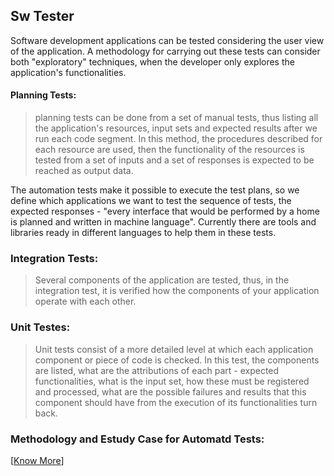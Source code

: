 ## Sw Tester

Software development applications can be tested considering the user view of the application. A methodology for carrying out these tests can consider both "exploratory" techniques, when the developer only explores the application's functionalities.

<MarkdownCard>

#### Planning Tests:
> planning tests can be done from a set of manual tests, thus listing all the application's resources, input sets and expected results after we run each code segment. In this method, the procedures described for each resource are used, then the functionality of the resources is tested from a set of inputs and a set of responses is expected to be reached as output data.

The automation tests make it possible to execute the test plans, so we define which applications we want to test the sequence of tests, the expected responses - "every interface that would be performed by a home is planned and written in machine language". Currently there are tools and libraries ready in different languages ​​to help them in these tests.

### Integration Tests:
> Several components of the application are tested, thus, in the integration test, it is verified how the components of your application operate with each other.

### Unit Testes:
> Unit tests consist of a more detailed level at which each application component or piece of code is checked. In this test, the components are listed, what are the attributions of each part - expected functionalities, what is the input set, how these must be registered and processed, what are the possible failures and results that this component should have from the execution of its functionalities turn back.

### Methodology and Estudy Case for Automatd Tests:

[[Know More](https://wa.me/+5511992451218)]

</MarkdownCard>
